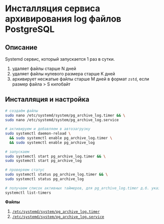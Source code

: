 # Инсталляция сервиса архивирования log файлов PostgreSQL

## Описание

Systemd сервис, который запускается 1 раз в сутки.
1. удаляет файлы старше N дней
2. удаляет файлы нулевого размера старше K дней
3. архивирует несжатые файлы старше М дней в формат `zstd`, если размер файла > S килобайт

## Инсталляция и настройка

```bash
# создаём файлы
sudo nano /etc/systemd/system/pg_archive_log.timer && \
sudo nano /etc/systemd/system/pg_archive_log.service
 
# активируем и добавляем в автозагрузку
sudo systemctl daemon-reload \
  && sudo systemctl enable pg_archive_log.timer \
  && sudo systemctl enable pg_archive_log
 
# запускаем
sudo systemctl start pg_archive_log.timer && \
sudo systemctl start pg_archive_log
 
# проверяем статус
sudo systemctl status pg_archive_log.timer && \
sudo systemctl status pg_archive_log
 
# получаем список активных таймеров, для pg_archive_log.timer д.б. указана дата-время следующего запуска!
systemctl list-timers
```

**Файлы**
1. [`/etc/systemd/system/pg_archive_log.timer`](pg_archive_log.timer)
2. [`/etc/systemd/system/pg_archive_log.service`](pg_archive_log.service)
